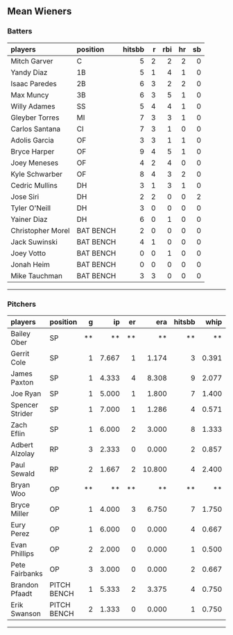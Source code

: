 ## Mean Wieners

### Batters

 
|players           |position  | hitsbb|  r| rbi| hr| sb| 
|:-----------------|:---------|------:|--:|---:|--:|--:| 
|Mitch Garver      |C         |      5|  2|   2|  2|  0| 
|Yandy Diaz        |1B        |      5|  1|   4|  1|  0| 
|Isaac Paredes     |2B        |      6|  3|   2|  2|  0| 
|Max Muncy         |3B        |      6|  3|   5|  1|  0| 
|Willy Adames      |SS        |      5|  4|   4|  1|  0| 
|Gleyber Torres    |MI        |      7|  3|   3|  1|  0| 
|Carlos Santana    |CI        |      7|  3|   1|  0|  0| 
|Adolis Garcia     |OF        |      3|  3|   1|  1|  0| 
|Bryce Harper      |OF        |      9|  4|   5|  1|  0| 
|Joey Meneses      |OF        |      4|  2|   4|  0|  0| 
|Kyle Schwarber    |OF        |      8|  4|   3|  2|  0| 
|Cedric Mullins    |DH        |      3|  1|   3|  1|  0| 
|Jose Siri         |DH        |      2|  2|   0|  0|  2| 
|Tyler O'Neill     |DH        |      3|  0|   0|  0|  0| 
|Yainer Diaz       |DH        |      6|  0|   1|  0|  0| 
|Christopher Morel |BAT BENCH |      2|  0|   0|  0|  0| 
|Jack Suwinski     |BAT BENCH |      4|  1|   0|  0|  0| 
|Joey Votto        |BAT BENCH |      0|  0|   1|  0|  0| 
|Jonah Heim        |BAT BENCH |      0|  0|   0|  0|  0| 
|Mike Tauchman     |BAT BENCH |      3|  3|   0|  0|  0| 


* * *

### Pitchers

 
|players         |position    |  g|    ip| er|    era| hitsbb|  whip| so|  w| sv| 
|:---------------|:-----------|--:|-----:|--:|------:|------:|-----:|--:|--:|--:| 
|Bailey Ober     |SP          | **|    **| **|     **|     **|    **| **| **| **| 
|Gerrit Cole     |SP          |  1| 7.667|  1|  1.174|      3| 0.391| 11|  1|  0| 
|James Paxton    |SP          |  1| 4.333|  4|  8.308|      9| 2.077|  4|  0|  0| 
|Joe Ryan        |SP          |  1| 5.000|  1|  1.800|      7| 1.400|  7|  0|  0| 
|Spencer Strider |SP          |  1| 7.000|  1|  1.286|      4| 0.571|  9|  1|  0| 
|Zach Eflin      |SP          |  1| 6.000|  2|  3.000|      8| 1.333| 11|  0|  0| 
|Adbert Alzolay  |RP          |  3| 2.333|  0|  0.000|      2| 0.857|  3|  0|  3| 
|Paul Sewald     |RP          |  2| 1.667|  2| 10.800|      4| 2.400|  2|  0|  1| 
|Bryan Woo       |OP          | **|    **| **|     **|     **|    **| **| **| **| 
|Bryce Miller    |OP          |  1| 4.000|  3|  6.750|      7| 1.750|  6|  0|  0| 
|Eury Perez      |OP          |  1| 6.000|  0|  0.000|      4| 0.667|  7|  0|  0| 
|Evan Phillips   |OP          |  2| 2.000|  0|  0.000|      1| 0.500|  2|  0|  1| 
|Pete Fairbanks  |OP          |  3| 3.000|  0|  0.000|      2| 0.667|  7|  1|  2| 
|Brandon Pfaadt  |PITCH BENCH |  1| 5.333|  2|  3.375|      4| 0.750|  5|  1|  0| 
|Erik Swanson    |PITCH BENCH |  2| 1.333|  0|  0.000|      1| 0.750|  0|  0|  0| 


* * *


